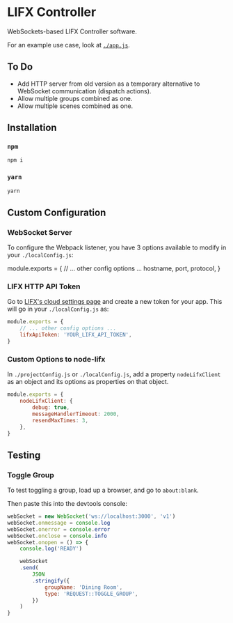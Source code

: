 # LIFX Controller
WebSockets-based LIFX Controller software.

For an example use case, look at [`./app.js`](app.js).

## To Do

- Add HTTP server from old version as a temporary alternative to WebSocket communication (dispatch actions).
- Allow multiple groups combined as one.
- Allow multiple scenes combined as one.

## Installation

### `npm`
```sh
npm i
```

### `yarn`
```sh
yarn
```

## Custom Configuration

### WebSocket Server
To configure the Webpack listener, you have 3 options available to modify in your `./localConfig.js`:

module.exports = {
	// ... other config options ...
	hostname,
	port,
	protocol,
}

### LIFX HTTP API Token
Go to [LIFX's cloud settings page](https://cloud.lifx.com/settings) and create a new token for your app. This will go in your `./localConfig.js` as:

```js
module.exports = {
	// ... other config options ...
	lifxApiToken: 'YOUR_LIFX_API_TOKEN',
}
```

### Custom Options to node-lifx
In `./projectConfig.js` or `./localConfig.js`, add a property `nodeLifxClient` as an object and its options as properties on that object.

```js
module.exports = {
	nodeLifxClient: {
		debug: true,
		messageHandlerTimeout: 2000,
		resendMaxTimes: 3,
	},
}
```

## Testing

### Toggle Group
To test toggling a group, load up a browser, and go to `about:blank`.

Then paste this into the devtools console:
```js
webSocket = new WebSocket('ws://localhost:3000', 'v1')
webSocket.onmessage = console.log
webSocket.onerror = console.error
webSocket.onclose = console.info
webSocket.onopen = () => {
	console.log('READY')

	webSocket
	.send(
		JSON
		.stringify({
			groupName: 'Dining Room',
			type: 'REQUEST::TOGGLE_GROUP',
		})
	)
}
```
